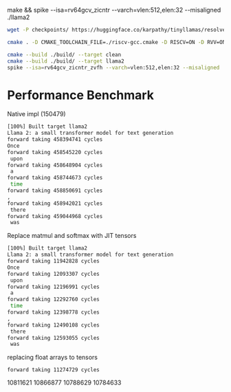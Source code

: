 make && spike --isa=rv64gcv_zicntr --varch=vlen:512,elen:32 --misaligned ./llama2


```bash
wget -P checkpoints/ https://huggingface.co/karpathy/tinyllamas/resolve/main/stories15M.bin
```


```bash
cmake . -D CMAKE_TOOLCHAIN_FILE=./riscv-gcc.cmake -D RISCV=ON -D RVV=ON -S ./ -B ./build/ -G "Unix Makefiles" -D CMAKE_BUILD_TYPE=Debug

cmake --build ./build/ --target clean
cmake --build ./build/ --target llama2
spike --isa=rv64gcv_zicntr_zvfh --varch=vlen:512,elen:32 --misaligned ./build/examples/llama2/llama2
```




# Performance Benchmark

Native impl (150479)

```bash
[100%] Built target llama2
Llama 2: a small transformer model for text generation
forward taking 458394741 cycles
Once
forward taking 458545220 cycles
 upon
forward taking 458648904 cycles
 a
forward taking 458744673 cycles
 time
forward taking 458850691 cycles
,
forward taking 458942021 cycles
 there
forward taking 459044968 cycles
 was
```

Replace matmul and softmax with JIT tensors

```bash
[100%] Built target llama2
Llama 2: a small transformer model for text generation
forward taking 11942828 cycles
Once
forward taking 12093307 cycles
 upon
forward taking 12196991 cycles
 a
forward taking 12292760 cycles
 time
forward taking 12398778 cycles
,
forward taking 12490108 cycles
 there
forward taking 12593055 cycles
 was
```


replacing float arrays to tensors
```
forward taking 11274729 cycles
```

10811621
10866877
10788629
10784633
